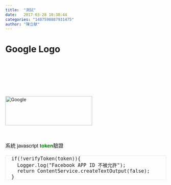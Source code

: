 ```yaml
---
title:  "測試"
date:   2017-03-28 10:38:44
categories: "1487598887931475"
author: "陳立献"
---
```

<h1>Google Logo</h1>
<p><img id="hplogo" style="padding-top: 112px;" title="Google" src="https://www.google.com.tw/images/branding/googlelogo/2x/googlelogo_color_272x92dp.png" alt="Google" width="272" height="92" /></p>
<p>&nbsp;</p>
<p style="margin: 20px 0px; padding: 0px; color: #111111; font-family: 'Helvetica Neue', Helvetica, Arial, sans-serif; font-size: 16px; background-color: #fdfdfd;">系統 javascript <span style="color: #008000;"><strong>token</strong></span>驗證</p>
<pre class=" language-javascript" style="font-size: 0.875rem; border: 1px solid #e5e5e5; border-radius: 3px; font-stretch: normal; word-spacing: 0px;"><code class=" language-javascript" style="font-size: 15px; border: 0px; border-radius: 3px; background: none; padding: 1px 0px;">  <span class="token keyword">if</span><span class="token punctuation">(</span><span class="token operator">!</span><span class="token function">verifyToken</span><span class="token punctuation">(</span>token<span class="token punctuation">)</span><span class="token punctuation">)</span><span class="token punctuation">{</span>
    Logger<span class="token punctuation">.</span><span class="token function">log</span><span class="token punctuation">(</span><span class="token string">"Facebook APP ID 不被允許"</span><span class="token punctuation">)</span><span class="token punctuation">;</span>
    <span class="token keyword">return</span> ContentService<span class="token punctuation">.</span><span class="token function">createTextOutput</span><span class="token punctuation">(</span><span class="token boolean">false</span><span class="token punctuation">)</span><span class="token punctuation">;</span>
  <span class="token punctuation">}</span></code></pre>
<p style="margin: 20px 0px; padding: 0px; color: #111111; font-family: 'Helvetica Neue', Helvetica, Arial, sans-serif; font-size: 16px; background-color: #fdfdfd;">&nbsp;</p>
